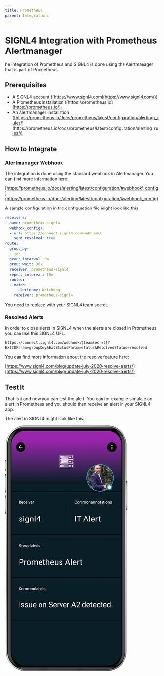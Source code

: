 ```yaml
---
title: Prometheus
parent: Integrations
---
```


# SIGNL4 Integration with Prometheus Alertmanager

he integration of Prometheus and SIGNL4 is done using the Alertmanager that is part of Prometheus.

## Prerequisites

- A SIGNL4 account ([https://www.signl4.com](https://www.signl4.com/))
- A Prometheus installation ([https://prometheus.io](https://prometheus.io/))
- An Alertmanager installation ([https://prometheus.io/docs/prometheus/latest/configuration/alerting\_rules/](https://prometheus.io/docs/prometheus/latest/configuration/alerting_rules/))

## How to Integrate

### Alertmanager Webhook

The integration is done using the standard webhook in Alertmanager. You can find more information here:

[https://prometheus.io/docs/alerting/latest/configuration/#webhook\_config](https://prometheus.io/docs/alerting/latest/configuration/#webhook_config)

A sample configuration in the configuration file might look like this:

```yaml
receivers:
- name: prometheus-signl4
  webhook_configs:
  - url: https://connect.signl4.com/webhook/
    send_resolved: true
route:
  group_by:
  - job
  group_interval: 5m
  group_wait: 30s
  receiver: prometheus-signl4
  repeat_interval: 10m
  routes:
  - match:
      alertname: Watchdog
    receiver: prometheus-signl4
```

You need to replace with your SIGNL4 team secret.

### Resolved Alerts

In order to close alerts in SIGNL4 when the alerts are closed in Prometheus you can use this SIGNL4 URL.

```
https://connect.signl4.com/webhook/{teamSecret}?ExtIDParam=groupKey&ExtStatusParam=status&ResolvedStatus=resolved
```

You can find more information about the resolve feature here:

[https://www.signl4.com/blog/update-july-2020-resolve-alerts/](https://www.signl4.com/blog/update-july-2020-resolve-alerts/)

## Test It

That is it and now you can test the alert. You can for example simulate an alert in Prometheus and you should then receive an alert in your SIGNL4 app.

The alert in SIGNL4 might look like this.

![SIGNL4 Alert](signl4-prometheus.png)
